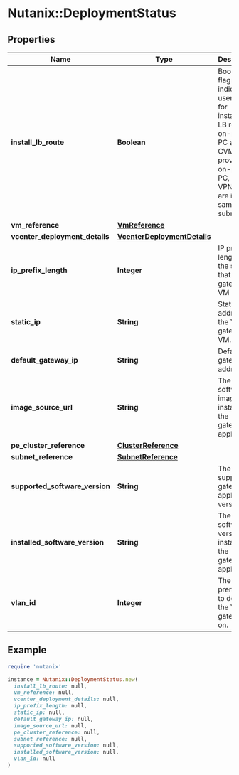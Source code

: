 # Nutanix::DeploymentStatus

## Properties

| Name | Type | Description | Notes |
| ---- | ---- | ----------- | ----- |
| **install_lb_route** | **Boolean** | Boolean flag indicating user opt-in for installing Xi LB route in on-prem PC and PE CVMs provided on-prem PC, PE and VPN VM are in the same subnet  | [optional] |
| **vm_reference** | [**VmReference**](VmReference.md) |  | [optional] |
| **vcenter_deployment_details** | [**VcenterDeploymentDetails**](VcenterDeploymentDetails.md) |  | [optional] |
| **ip_prefix_length** | **Integer** | IP prefix length of the subnet that the gateway VM is on. | [optional] |
| **static_ip** | **String** | Static IP address of the VPN gateway VM. | [optional] |
| **default_gateway_ip** | **String** | Default gateway IP address. | [optional] |
| **image_source_url** | **String** | The software image installed on the gateway appliance. | [optional] |
| **pe_cluster_reference** | [**ClusterReference**](ClusterReference.md) |  | [optional] |
| **subnet_reference** | [**SubnetReference**](SubnetReference.md) |  | [optional] |
| **supported_software_version** | **String** | The supported gateway appliance version. | [optional] |
| **installed_software_version** | **String** | The software version installed on the gateway appliance. | [optional] |
| **vlan_id** | **Integer** | The on-prem VLAN to deploy the VPN gateway on. | [optional] |

## Example

```ruby
require 'nutanix'

instance = Nutanix::DeploymentStatus.new(
  install_lb_route: null,
  vm_reference: null,
  vcenter_deployment_details: null,
  ip_prefix_length: null,
  static_ip: null,
  default_gateway_ip: null,
  image_source_url: null,
  pe_cluster_reference: null,
  subnet_reference: null,
  supported_software_version: null,
  installed_software_version: null,
  vlan_id: null
)
```

